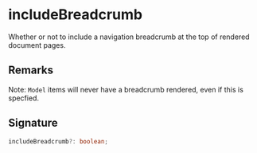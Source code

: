 
# includeBreadcrumb

Whether or not to include a navigation breadcrumb at the top of rendered document pages.

## Remarks

Note: `Model` items will never have a breadcrumb rendered, even if this is specfied.

## Signature

```typescript
includeBreadcrumb?: boolean;
```
